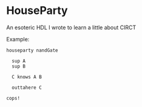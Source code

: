 # HouseParty

An esoteric HDL I wrote to learn a little about CIRCT

Example:

```
houseparty nandGate

  sup A
  sup B

  C knows A B

  outtahere C

cops!
```
